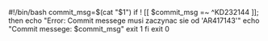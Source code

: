 #!/bin/bash 
commit_msg=$(cat "$1") 
if ! [[ $commit_msg =~ ^KD232144 ]]; then 
echo "Error: Commit messege musi zaczynac sie od 'AR417143'" 
echo "Commit messege: $commit_msg" 
exit 1 
fi 
exit 0
